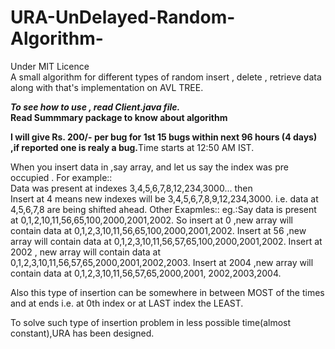 # URA-UnDelayed-Random-Algorithm-
Under MIT Licence<br>
A small algorithm for different types of random insert , delete , retrieve data along with that's implementation on AVL TREE.

<b><i>To see how to use , read Client.java file.</i></b><br>
<b>Read Summmary package to know about algorithm</b>

<b>I will give Rs. 200/- per bug for 1st 15 bugs within next 96 hours (4 days) ,if reported one is realy a bug.</b>Time starts at 12:50 AM IST. 

When you insert data in ,say array, and let us say the index was pre occupied .
For example::<br>
Data was present at indexes 3,4,5,6,7,8,12,234,3000... then <br>
Insert at 4 means new indexes will be 3,4,5,6,7,8,9,12,234,3000. i.e. data at 4,5,6,7,8 are being shifted ahead.
Other Exapmles::
eg.:Say data is present at 0,1,2,10,11,56,65,100,2000,2001,2002.
So insert at   0 ,new array will contain data at 0,1,2,3,10,11,56,65,100,2000,2001,2002.
Insert at 56 ,new array will contain data at 0,1,2,3,10,11,56,57,65,100,2000,2001,2002.
Insert at 2002 , new array will contain data at 0,1,2,3,10,11,56,57,65,2000,2001,2002,2003.
Insert at 2004 ,new array will contain data at 0,1,2,3,10,11,56,57,65,2000,2001, 2002,2003,2004.

Also  this type of insertion can  be somewhere in between MOST of the times  and at ends i.e. at 0th index or at LAST index the LEAST.

To solve such type of insertion problem in less possible time(almost constant),URA has been designed.


